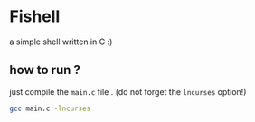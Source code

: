 # Fishell
a simple shell written in C :)

## how to run ?
just compile the `main.c` file . (do not forget the `lncurses` option!)
```bash
gcc main.c -lncurses
```
